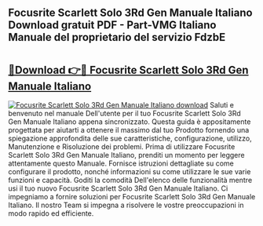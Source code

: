 ## Focusrite Scarlett Solo 3Rd Gen Manuale Italiano Download gratuit PDF - Part-VMG Italiano Manuale del proprietario del servizio FdzbE

# <h2><a href="http://dfftpi.blite.top/?on=Focusrite+Scarlett+Solo+3Rd+Gen+Manuale+Italiano">🔗Download 👉🔴 Focusrite Scarlett Solo 3Rd Gen Manuale Italiano</a></h2>

[![Focusrite Scarlett Solo 3Rd Gen Manuale Italiano download](https://i.imgur.com/lujVjoI.png)](http://dfftpi.blite.top/?on=Focusrite+Scarlett+Solo+3Rd+Gen+Manuale+Italiano)
Saluti e benvenuto nel manuale Dell'utente per il tuo Focusrite Scarlett Solo 3Rd Gen Manuale Italiano appena sincronizzato. Questa guida è appositamente progettata per aiutarti a ottenere il massimo dal tuo Prodotto fornendo una spiegazione approfondita delle sue caratteristiche, configurazione, utilizzo, Manutenzione e Risoluzione dei problemi. Prima di utilizzare Focusrite Scarlett Solo 3Rd Gen Manuale Italiano, prenditi un momento per leggere attentamente questo Manuale. Fornisce istruzioni dettagliate su come configurare il prodotto, nonché informazioni su come utilizzare le sue varie funzioni e capacità. Goditi la comodità Dell'elenco delle funzionalità mentre usi il tuo nuovo Focusrite Scarlett Solo 3Rd Gen Manuale Italiano. Ci impegniamo a fornire soluzioni per Focusrite Scarlett Solo 3Rd Gen Manuale Italiano. Il nostro Team si impegna a risolvere le vostre preoccupazioni in modo rapido ed efficiente.
